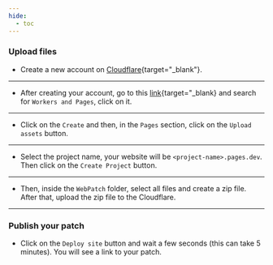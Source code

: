 ```yaml
---
hide:
  - toc
---
```

 <style>
  .md-typeset h1,
  .md-content__button {
    display: none;
  }
</style>

### Upload files

- Create a new account on [Cloudflare](https://dash.cloudflare.com/sign-up){target="_blank"}.

---

- After creating your account, go to this [link](https://dash.cloudflare.com/){target="_blank} and search for `Workers and Pages`, click on it.

---

- Click on the `Create` and then, in the `Pages` section, click on the `Upload assets` button.

---

- Select the project name, your website will be `<project-name>.pages.dev`. Then click on the `Create Project` button.

---

- Then, inside the `WebPatch` folder, select all files and create a zip file. After that, upload the zip file to the Cloudflare. 

---

### Publish your patch

- Click on the `Deploy site` button and wait a few seconds (this can take 5 minutes). You will see a link to your patch. 

